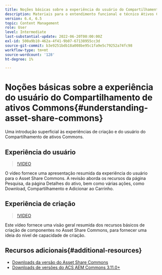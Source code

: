 ```yaml
---
title: Noções básicas sobre a experiência do usuário do Compartilhamento de ativos Commons
description: Materiais para o entendimento funcional e técnico Ativos Compartilham Commons
version: 6.4, 6.5
topic: Content Management
role: User
level: Intermediate
last-substantial-update: 2022-06-20T00:00:00Z
exl-id: 500a9b10-462a-4f41-9b07-67138955cc3d
source-git-commit: b3e9251bdb18a008be95c1fa9e5c79252a74fc98
workflow-type: tm+mt
source-wordcount: '128'
ht-degree: 1%

---
```


# Noções básicas sobre a experiência do usuário do Compartilhamento de ativos Commons{#understanding-asset-share-commons}

Uma introdução superficial às experiências de criação e do usuário do Compartilhamento de ativos Commons.

## Experiência do usuário

>[!VIDEO](https://video.tv.adobe.com/v/20497?quality=12&learn=on)

O vídeo fornece uma apresentação resumida da experiência do usuário para o Asset Share Commons. A revisão aborda os recursos da página Pesquisa, da página Detalhes do ativo, bem como várias ações, como Download, Compartilhamento e Adicionar ao Carrinho.

## Experiência de criação

>[!VIDEO](https://video.tv.adobe.com/v/20498?quality=12&learn=on)

Este vídeo fornece uma visão geral resumida dos recursos básicos de criação de componentes no Asset Share Commons, para fornecer uma ideia do nível de capacidade de criação.

## Recursos adicionais{#additional-resources}

* [Downloads da versão do Asset Share Commons](https://github.com/Adobe-Marketing-Cloud/asset-share-commons/releases)
* [Downloads de versões do ACS AEM Commons 3.11.0+](https://github.com/Adobe-Consulting-Services/acs-aem-commons/releases)
